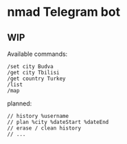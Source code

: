 # nmad Telegram bot

## WIP

Available commands:
```
/set city Budva
/get city Tbilisi
/get country Turkey
/list
/map
```

planned:
```
// history %username
// plan %city %dateStart %dateEnd
// erase / clean history
// ...
```

